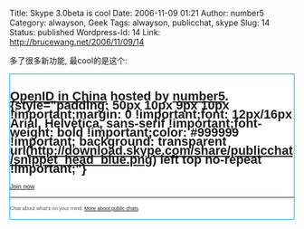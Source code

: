 Title: Skype 3.0beta is cool
Date: 2006-11-09 01:21
Author: number5
Category: alwayson, Geek
Tags: alwayson, publicchat, skype
Slug: 14
Status: published
Wordpress-Id: 14
Link: http://brucewang.net/2006/11/09/14

多了很多新功能, 最cool的是这个:

<div id="skype-publicchat"
style="background: white url(http://download.skype.com/share/publicchat/background.png) left bottom repeat-x !important; font: 11px/16px Arial, Helvetica, sans-serif !important;border: 1px solid #009de9 !important;">

[OpenID in China](http://www.skype.com/go/joinpublicchat?chat&skypename=number5&topic=OpenID+in+China&blob=A-OUg19KS-NthYWhXqIzDVVADSOyE1GWl0swf6hS2raHEBxfa2Hi2WaPKF7xVis) hosted by [number5](skype:number5?info). {style="padding: 50px 10px 9px 10px !important;margin: 0 !important;font: 12px/16px Arial, Helvetica, sans-serif !important;font-weight: bold !important;color: #999999 !important; background: transparent url(http://download.skype.com/share/publicchat/snippet_head_blue.png) left top no-repeat !important;"}
====================================================================================================================================================================================================================

[Join
now](http://www.skype.com/go/joinpublicchat?chat&skypename=number5&topic=OpenID+in+China&blob=A-OUg19KS-NthYWhXqIzDVVADSOyE1GWl0swf6hS2raHEBxfa2Hi2WaPKF7xVis)

------------------------------------------------------------------------

<small style="font-size: 9px; color: #515151 !important;">Chat about
what's on your mind. [More about public
chats](http://www.skype.com/go/publicchats).</small>

</div>
